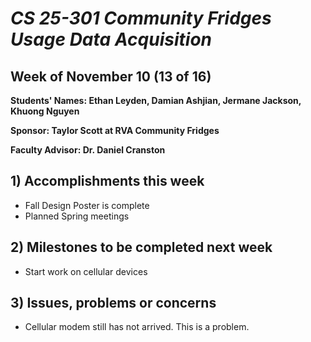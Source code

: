 # *CS 25-301 Community Fridges Usage Data Acquisition*

## Week of November 10 (13 of 16)

**Students' Names: Ethan Leyden, Damian Ashjian, Jermane Jackson, Khuong Nguyen**

**Sponsor: Taylor Scott at RVA Community Fridges**

**Faculty Advisor: Dr. Daniel Cranston**

## 1) Accomplishments this week ##
   - Fall Design Poster is complete
   - Planned Spring meetings

## 2) Milestones to be completed next week ##
   - Start work on cellular devices

## 3) Issues, problems or concerns ##
   - Cellular modem still has not arrived. This is a problem.